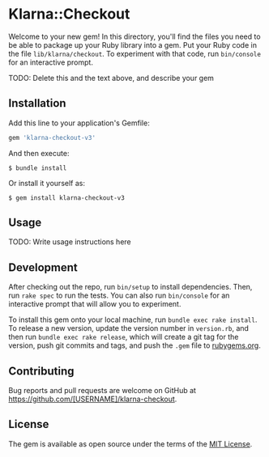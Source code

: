 # Klarna::Checkout

Welcome to your new gem! In this directory, you'll find the files you need to be able to package up your Ruby library into a gem. Put your Ruby code in the file `lib/klarna/checkout`. To experiment with that code, run `bin/console` for an interactive prompt.

TODO: Delete this and the text above, and describe your gem

## Installation

Add this line to your application's Gemfile:

```ruby
gem 'klarna-checkout-v3'
```

And then execute:

    $ bundle install

Or install it yourself as:

    $ gem install klarna-checkout-v3

## Usage

TODO: Write usage instructions here

## Development

After checking out the repo, run `bin/setup` to install dependencies. Then, run `rake spec` to run the tests. You can also run `bin/console` for an interactive prompt that will allow you to experiment.

To install this gem onto your local machine, run `bundle exec rake install`. To release a new version, update the version number in `version.rb`, and then run `bundle exec rake release`, which will create a git tag for the version, push git commits and tags, and push the `.gem` file to [rubygems.org](https://rubygems.org).

## Contributing

Bug reports and pull requests are welcome on GitHub at https://github.com/[USERNAME]/klarna-checkout.


## License

The gem is available as open source under the terms of the [MIT License](https://opensource.org/licenses/MIT).
